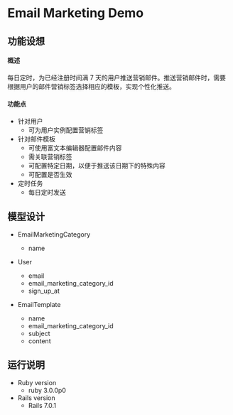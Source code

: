# Email Marketing Demo

## 功能设想

#### 概述

每日定时，为已经注册时间满 7 天的用户推送营销邮件。推送营销邮件时，需要根据用户的邮件营销标签选择相应的模板，实现个性化推送。

#### 功能点

- 针对用户
  - 可为用户实例配置营销标签
- 针对邮件模板
  - 可使用富文本编辑器配置邮件内容
  - 需关联营销标签
  - 可配置特定日期，以便于推送该日期下的特殊内容
  - 可配置是否生效
- 定时任务
  - 每日定时发送

## 模型设计

- EmailMarketingCategory
  - name

- User
  - email
  - email_marketing_category_id
  - sign_up_at

- EmailTemplate
  - name
  - email_marketing_category_id
  - subject
  - content

## 运行说明

- Ruby version
  - ruby 3.0.0p0
- Rails version
  - Rails 7.0.1